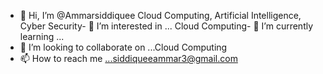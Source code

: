 - 👋 Hi, I’m @Ammarsiddiquee
Cloud Computing, Artificial Intelligence, Cyber Security- 👀 I’m interested in ...
Cloud Computing- 🌱 I’m currently learning ...
 - 💞️ I’m looking to collaborate on ...Cloud Computing
- 📫 How to reach me ...siddiqueeammar3@gmail.com

<!---
Ammarsiddiquee/Ammarsiddiquee is a ✨ special ✨ repository because its `README.md` (this file) appears on your GitHub profile.
You can click the Preview link to take a look at your changes.
--->
